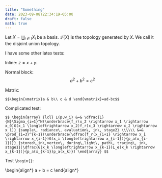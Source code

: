 ```yaml
---
title: "Something"
date: 2023-09-08T22:34:19-05:00
draft: false
math: true
---
```


Let $X=\coprod_{i\in I}X_i$ be a basis. $\mathcal{T}(X)$ is the topology generated by $X$. We call it the disjoint union topology.

I have some other latex tests: 


Inline: $z = x + y$.

Normal block: $$a^2 + b^2 = c^2$$

Matrix: 

`$$\begin{vmatrix}a & b\\
c & d
\end{vmatrix}=ad-bc$$`


Complicated test: 

`$$
\begin{array} {lcl}
  L(p,w_i) &=& \dfrac{1}{N}\Sigma_{i=1}^N(\underbrace{f_r(x_2
  \rightarrow x_1
  \rightarrow x_0)G(x_1
  \longleftrightarrow x_2)f_r(x_3
  \rightarrow x_2
  \rightarrow x_1)}_{sample\, radiance\, evaluation\, in\, stage2}
  \\\\\\ &=&
  \prod_{i=3}^{k-1}(\underbrace{\dfrac{f_r(x_{i+1}
  \rightarrow x_i
  \rightarrow x_{i-1})G(x_i
  \longleftrightarrow x_{i-1})}{p_a(x_{i-1})}}_{stored\,in\,vertex\, during\,light\, path\, tracing\, in\, stage1})\dfrac{G(x_k
  \longleftrightarrow x_{k-1})L_e(x_k
  \rightarrow x_{k-1})}{p_a(x_{k-1})p_a(x_k)})
\end{array}
$$`


Test `\begin{}`:

\begin{align*}
  a + b = c
\end{align*}